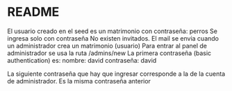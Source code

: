 # README

El usuario creado en el seed es un matrimonio con contraseña: perros
Se ingresa solo con contraseña
No existen invitados.
El mail se envia cuando un administrador crea un matrimonio (usuario)
Para entrar al panel de administrador se usa la ruta /admins/new
La primera contraseña (basic authentication) es:
  nombre: david
  contraseña: david
  
La siguiente contraseña  que hay que ingresar corresponde a la de la cuenta de administrador. Es la misma contraseña anterior
